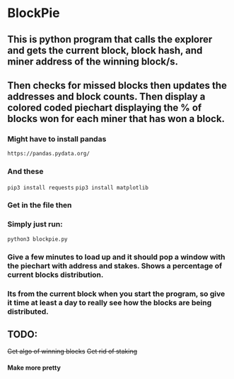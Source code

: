 # BlockPie

## This is python program that calls the explorer and gets the current block, block hash, and miner address of the winning block/s. 
## Then checks for missed blocks then updates the addresses and block counts. Then display a colored coded piechart displaying the % of blocks won for each miner that has won a block. 

### Might have to install pandas
`https://pandas.pydata.org/`

### And these
`pip3 install requests`
`pip3 install matplotlib`

### Get in the file then
### Simply just run:
`python3 blockpie.py`

### Give a few minutes to load up and it should pop a window with the piechart with address and stakes. Shows a percentage of current blocks distribution.
### Its from the current block when you start the program, so give it time at least a day to really see how the blocks are being distributed.


## TODO:
~~Get algo of winning blocks~~ 
~~Get rid of staking~~
#### Make more pretty
